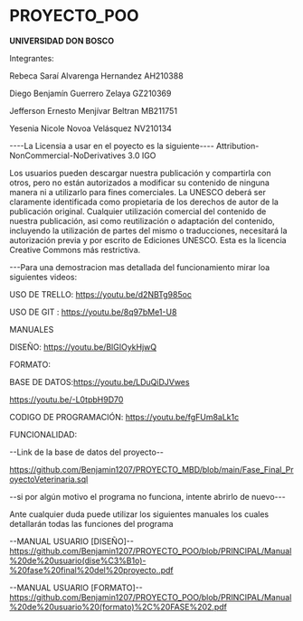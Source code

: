 # PROYECTO_POO
**UNIVERSIDAD DON BOSCO**

Integrantes:
 
 Rebeca Saraí Alvarenga Hernandez AH210388

Diego Benjamín Guerrero  Zelaya GZ210369

Jefferson Ernesto  Menjívar Beltran MB211751

Yesenia Nicole Novoa Velásquez NV210134

----La Licensia a usar en el poyecto es la siguiente----
Attribution-NonCommercial-NoDerivatives 3.0 IGO

Los usuarios pueden descargar nuestra publicación y compartirla con otros,
 pero no están autorizados a modificar su contenido de ninguna manera ni a 
utilizarlo para fines comerciales. La UNESCO deberá ser claramente identificada 
como propietaria de los derechos de autor de la publicación original. Cualquier 
utilización comercial del contenido de nuestra publicación, asi como reutilización
 o adaptación del contenido, incluyendo la utilización de partes del mismo o 
traducciones, necesitará la autorización previa y por escrito de Ediciones UNESCO. 
Esta es la licencia Creative Commons más restrictiva.

---Para una demostracion mas detallada del funcionamiento mirar loa siguientes videos:

USO DE TRELLO: https://youtu.be/d2NBTg985oc

USO DE GIT : https://youtu.be/8q97bMe1-U8

MANUALES 

DISEÑO: https://youtu.be/BlGIOykHjwQ

FORMATO:

BASE DE DATOS:https://youtu.be/LDuQiDJVwes

https://youtu.be/-L0tpbH9D70

CODIGO DE PROGRAMACIÓN: https://youtu.be/fgFUm8aLk1c

FUNCIONALIDAD:

--Link de la base de datos del proyecto--

https://github.com/Benjamin1207/PROYECTO_MBD/blob/main/Fase_Final_ProyectoVeterinaria.sql

--si por algún motivo el programa no funciona, intente abrirlo de nuevo---

Ante cualquier duda puede utilizar los siguientes manuales los cuales detallarán
todas las funciones del programa


--MANUAL USUARIO [DISEÑO]--
https://github.com/Benjamin1207/PROYECTO_POO/blob/PRINCIPAL/Manual%20de%20usuario(dise%C3%B1o)-%20fase%20final%20del%20proyecto..pdf


--MANUAL USUARIO [FORMATO]--
https://github.com/Benjamin1207/PROYECTO_POO/blob/PRINCIPAL/Manual%20de%20usuario%20(formato)%2C%20FASE%202.pdf
